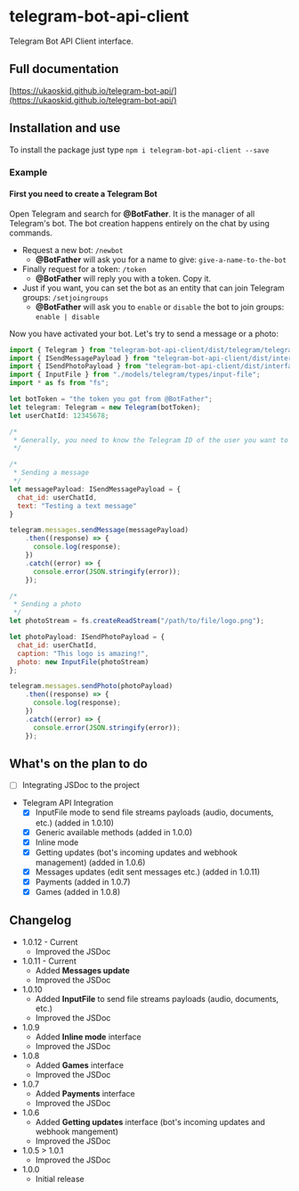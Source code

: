 # telegram-bot-api-client

Telegram Bot API Client interface.

## Full documentation
[https://ukaoskid.github.io/telegram-bot-api/](https://ukaoskid.github.io/telegram-bot-api/)

## Installation and use

To install the package just type `npm i telegram-bot-api-client --save`

### Example

#### First you need to create a Telegram Bot
Open Telegram and search for **@BotFather**. It is the manager of all Telegram's bot.
The bot creation happens entirely on the chat by using commands.

- Request a new bot: `/newbot`
    - **@BotFather** will ask you for a name to give: `give-a-name-to-the-bot`
- Finally request for a token: `/token`
    - **@BotFather** will reply you with a token. Copy it.
- Just if you want, you can set the bot as an entity that can join Telegram groups: `/setjoingroups`
    - **@BotFather** will ask you to `enable` or `disable` the bot to join groups: `enable | disable`

Now you have activated your bot. Let's try to send a message or a photo:

```javascript
import { Telegram } from "telegram-bot-api-client/dist/telegram/telegram";
import { ISendMessagePayload } from "telegram-bot-api-client/dist/interfaces/payloads/send/send-message-payload";
import { ISendPhotoPayload } from "telegram-bot-api-client/dist/interfaces/payloads/send/send-photo-payload";
import { InputFile } from "./models/telegram/types/input-file";
import * as fs from "fs";

let botToken = "the token you got from @BotFather";
let telegram: Telegram = new Telegram(botToken);
let userChatId: 12345678;

/*
 * Generally, you need to know the Telegram ID of the user you want to involve in the action.
 */

/*
 * Sending a message
 */
let messagePayload: ISendMessagePayload = {
  chat_id: userChatId,
  text: "Testing a text message"
}

telegram.messages.sendMessage(messagePayload)
    .then((response) => {
      console.log(response);
    })
    .catch((error) => {
      console.error(JSON.stringify(error));
    });

/*
 * Sending a photo
 */
let photoStream = fs.createReadStream("/path/to/file/logo.png");

let photoPayload: ISendPhotoPayload = {
  chat_id: userChatId,
  caption: "This logo is amazing!",
  photo: new InputFile(photoStream)
};

telegram.messages.sendPhoto(photoPayload)
    .then((response) => {
      console.log(response);
    })
    .catch((error) => {
      console.error(JSON.stringify(error));
    });
```



## What's on the plan to do

- [ ] Integrating JSDoc to the project
- Telegram API Integration
    - [X] InputFile mode to send file streams payloads (audio, documents, etc.) (added in 1.0.10)
    - [X] Generic available methods (added in 1.0.0)
    - [X] Inline mode
    - [X] Getting updates (bot's incoming updates and webhook management) (added in 1.0.6)
    - [X] Messages updates (edit sent messages etc.) (added in 1.0.11)
    - [X] Payments (added in 1.0.7)
    - [X] Games (added in 1.0.8)

## Changelog

- 1.0.12 - Current
    - Improved the JSDoc
- 1.0.11 - Current
    - Added **Messages update**
    - Improved the JSDoc
- 1.0.10
    - Added **InputFile** to send file streams payloads (audio, documents, etc.)
    - Improved the JSDoc
- 1.0.9
    - Added **Inline mode** interface
    - Improved the JSDoc
- 1.0.8
    - Added **Games** interface
    - Improved the JSDoc
- 1.0.7
    - Added **Payments** interface
    - Improved the JSDoc
- 1.0.6
    - Added **Getting updates** interface (bot's incoming updates and webhook mangement)
    - Improved the JSDoc
- 1.0.5 > 1.0.1
    - Improved the JSDoc
- 1.0.0
    - Initial release